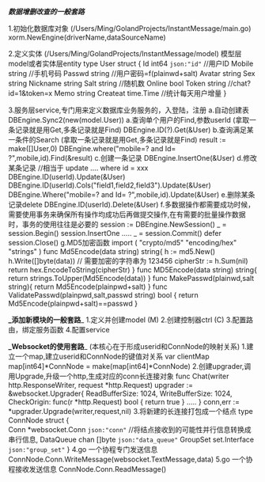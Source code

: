**_数据增删改查的一般套路_**

1.初始化数据库对象 (/Users/Ming/GolandProjects/InstantMessage/main.go)
xorm.NewEngine(driverName,dataSourceName)

2.定义实体 (/Users/Ming/GolandProjects/InstantMessage/model)
模型层model或者实体层entity
type User struct {
	Id    		int64  		`json:"id"`		//用户ID
	Mobile  	string						//手机号码
	Passwd		string						//用户密码=f(plainwd+salt)
	Avatar 		string
	Sex 		string
	Nickname	string
	Salt		string						//随机数
	Online		bool
	Token   	string						//chat?id=1&token=x
	Memo        string
	Createat	time.Time					//统计每天用户增量
}

3.服务层service,专门用来定义数据库业务服务的，入登陆，注册
    a.自动创建表
            DBEngine.Sync2(new(model.User)) 
    a.查询单个用户的Find,参数userId (拿取一条记录就是用Get,多条记录就是Find)
        	DBEngine.ID(?).Get(&User)
    b.查询满足某一条件的Search (拿取一条记录就是用Get,多条记录就是Find)
            result := make([]User,0)
            DBEngine.where("mobile=? and Id= ?",mobile,id).Find(&result)
    c.创建一条记录
            DBEngine.InsertOne(&User)
    d.修改某条记录
            //相当于 update .... where id = xxx
            DBEngine.ID(userId).Update(&User)
            DBEngine.ID(userId).Cols("field1,field2,field3").Update(&User)
            DBEngine.Where("mobile=? and Id= ?",mobile,id).Update(&User)
    e.删除某条记录delete
            DBEngine.ID(userId).Delete(&User)
    f.多数据操作都需要成功时候，需要使用事务来确保所有操作均成功后再做提交操作,在有需要的批量操作数据时，事务的使用往往是必要的
            session := DBEngine.NewSession()
        	_ = session.Begin()
        	session.InsertOne .....
        	_ = session.Commit()
        	defer session.Close()
    g.MD5加密函数
        import (
            "crypto/md5"
            "encoding/hex"
            "strings"
        )
        func Md5Encode(data string) string{
            h := md5.New()
            h.Write([]byte(data))  // 需要加密的字符串为 123456
            cipherStr := h.Sum(nil)
            return hex.EncodeToString(cipherStr)
        }
        func MD5Encode(data string) string{
            return strings.ToUpper(Md5Encode(data))
        }
        func MakePasswd(plainwd,salt string){
            return Md5Encode(plainpwd+salt)
        }
        func ValidatePasswd(plainpwd,salt,passwd string) bool {
            return Md5Encode(plainpwd+salt)==passwd
        }
        
**_添加新模块的一般套路**_
    1.定义并创建model  (M)
    2.创建控制器ctrl   (C)
    3.配置路由，绑定服务函数
    4.配置service     

**_Websocket的使用套路**_        (本核心在于形成userid和ConnNode的映射关系)
  1.建立一个map,建立userid和ConnNode的键值对关系 
    var clientMap map[int64]*ConnNode = make(map[int64]*ConnNode)
  2.创建upgrader,调用Upgrade,升级一个http,生成对应的conn长连接对象
      func Chat(writer http.ResponseWriter, request *http.Request)
      upgrader := &websocket.Upgrader{
          ReadBufferSize:  1024,
          WriteBufferSize: 1024,
          CheckOrigin: func(r *http.Request) bool {
              return true
          }
        .....
      }
      conn,err := *upgrader.Upgrade(writer,request,nil)
  3.将新建的长连接打包成一个结点
    type ConnNode struct {          
    	Conn 		*websocket.Conn 	`json:"conn"`
    	//将结点接收到的可能性并行信息转换成串行信息,
    	DataQueue	chan []byte 		`json:"data_queue"`
    	GroupSet	set.Interface 		`json:"group_set"`
    }
  4.go 一个协程专门发送信息
    ConnNode.Conn.WriteMessage(websocket.TextMessage,data)
  5.go 一个协程接收发送信息
    ConnNode.Conn.ReadMessage()


            

